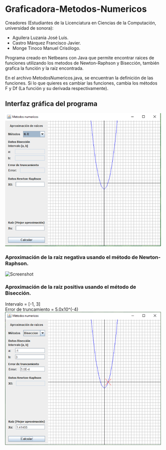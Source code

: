 # Graficadora-Metodos-Numericos

Creadores (Estudiantes de la Licenciatura en Ciencias de la Computación, universidad de sonora):
- Aguilera Luzania José Luis.
- Castro Márquez Francisco Javier.
- Monge Tinoco Manuel Crisólogo.

Programa creado en Netbeans con Java que permite encontrar raices de funciones utilizando los metodos de Newton-Raphson y Bisección, también grafica la función y la raíz encontrada.

En el archivo MetodosNumericos.java, se encuentran la definición de las funciones. Si lo que quieres es cambiar las funciones, cambia los métodos F y Df (La función y su derivada respectivamente).


## Interfaz gráfica del programa
![Screenshot](https://github.com/JoseLuis-AL/Graficadora-Metodos-Numericos/blob/master/Imagenes/Interfaz.PNG)

### Aproximación de la raíz negativa usando el método de Newton-Raphson.
![Screenshot](https://github.com/JoseLuis-AL/Graficadora-Metodos-Numericos/blob/master/Imagenes/Aproximaci%C3%B3nNewton.PNG)

### Aproximación de la raíz positiva usando el método de Bisección.
Intervalo = [-1, 3] <br>
Error de truncamiento = 5.0x10^(-4)
![Screenshot](https://github.com/JoseLuis-AL/Graficadora-Metodos-Numericos/blob/master/Imagenes/AproximacionBiseccion.PNG)
